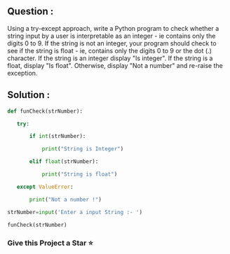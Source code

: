 ## Question :
Using a try-except approach, write a Python program to check whether a string input by a user is interpretable as an integer - ie contains only the digits 0 to 9. If the string is not an integer, your program should check to see if the string is float - ie, contains only the digits 0 to 9 or the dot (.) character. If the string is an integer display "Is integer". If the string is a float, display "Is float". Otherwise, display "Not a number" and re-raise the exception.

## Solution :

```python
def funCheck(strNumber):

   try:

       if int(strNumber):

           print("String is Integer")

       elif float(strNumber):

           print("String is float")

   except ValueError:

       print("Not a number !")

strNumber=input('Enter a input String :- ')

funCheck(strNumber)
```

### Give this Project a Star :star:
